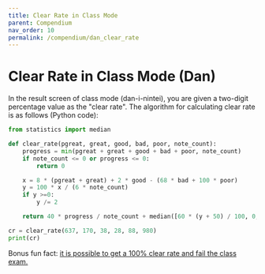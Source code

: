 ```yaml
---
title: Clear Rate in Class Mode
parent: Compendium
nav_order: 10
permalink: /compendium/dan_clear_rate
---
```


# Clear Rate in Class Mode (Dan)

In the result screen of class mode (dan-i-nintei), you are given a two-digit percentage value as the "clear rate". The algorithm for calculating clear rate is as follows (Python code):

```python
from statistics import median 

def clear_rate(pgreat, great, good, bad, poor, note_count):
    progress = min(pgreat + great + good + bad + poor, note_count)
    if note_count <= 0 or progress <= 0:
        return 0

    x = 8 * (pgreat + great) + 2 * good - (68 * bad + 100 * poor)
    y = 100 * x / (6 * note_count)
    if y >=0:
        y /= 2

    return 40 * progress / note_count + median([60 * (y + 50) / 100, 0, 60])

cr = clear_rate(637, 170, 38, 28, 88, 980)
print(cr)
```

Bonus fun fact: [it is possible to get a 100% clear rate and fail the class exam.](https://www.youtube.com/watch?v=z-DDlDoCqVM)
